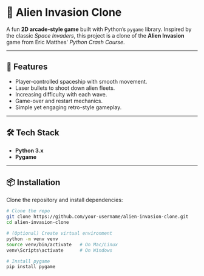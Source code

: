 # 👾 Alien Invasion Clone  

A fun **2D arcade-style game** built with Python’s `pygame` library. Inspired by the classic *Space Invaders*, this project is a clone of the **Alien Invasion** game from Eric Matthes' *Python Crash Course*.  

---

## 🚀 Features  
- Player-controlled spaceship with smooth movement.  
- Laser bullets to shoot down alien fleets.  
- Increasing difficulty with each wave.  
- Game-over and restart mechanics.  
- Simple yet engaging retro-style gameplay.  

---

## 🛠️ Tech Stack  
- **Python 3.x**  
- **Pygame**  

---

## 📦 Installation  

Clone the repository and install dependencies:  

```bash
# Clone the repo
git clone https://github.com/your-username/alien-invasion-clone.git
cd alien-invasion-clone

# (Optional) Create virtual environment
python -m venv venv
source venv/bin/activate   # On Mac/Linux
venv\Scripts\activate      # On Windows

# Install pygame
pip install pygame
